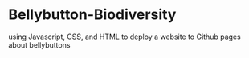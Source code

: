 # Bellybutton-Biodiversity
using Javascript, CSS, and HTML to deploy a website to Github pages about bellybuttons

